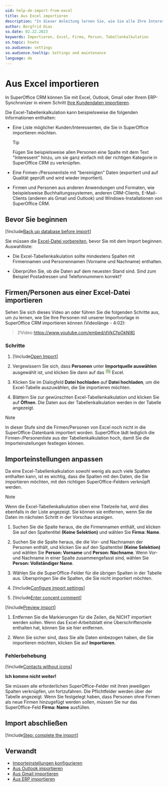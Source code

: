```yaml
---
uid: help-de-import-from-excel
title: Aus Excel importieren
description: "In dieser Anleitung lernen Sie, wie Sie alle Ihre Interessenten, Kunden und deren Personen importieren können."
author: Bergfrid Dias
so.date: 02.22.2023
keywords: Importieren, Excel, Firma, Person, Tabellenkalkulation
so.topic: howto
so.audience: settings
so.audience.tooltip: Settings and maintenance
language: de
---
```


# Aus Excel importieren

In SuperOffice CRM können Sie mit Excel, Outlook, Gmail oder Ihrem ERP-Synchronizer in einem Schritt [Ihre Kundendaten importieren][2].

Die Excel-Tabellenkalkulation kann beispielsweise die folgenden Informationen enthalten:

* Eine Liste möglicher Kunden/Interessenten, die Sie in SuperOffice importieren möchten.

    > [!TIP]
    > Fügen Sie beispielsweise allen Personen eine Spalte mit dem Text "Interessent" hinzu, um sie ganz einfach mit der richtigen Kategorie in SuperOffice CRM zu verknüpfen.

* Eine Firmen-/Personenliste mit "bereinigten" Daten (exportiert und auf Qualität geprüft und wird wieder importiert).

* Firmen und Personen aus anderen Anwendungen und Formaten, wie beispielsweise Buchhaltungssystemen, anderen CRM-Clients, E-Mail-Clients (anderen als Gmail und Outlook) und Windows-Installationen von SuperOffice CRM.

## Bevor Sie beginnen

[!include[Back up database before import](includes/caution-backup-before-import.md)]

Sie müssen die [Excel-Datei vorbereiten][1], bevor Sie mit dem Import beginnen. Auswahlliste:

* Die Excel-Tabellenkalkulation sollte mindestens Spalten mit Firmennamen und Personennamen (Vorname und Nachname) enthalten.

* Überprüfen Sie, ob die Daten auf dem neuesten Stand sind. Sind zum Beispiel Postadressen und Telefonnummern korrekt?

## Firmen/Personen aus einer Excel-Datei importieren

Sehen Sie sich dieses Video an oder führen Sie die folgenden Schritte aus, um zu lernen, wie Sie Ihre Personen mit unserer Importvorlage in SuperOffice CRM importieren können (Videolänge - 4:02):

<!-- markdownlint-disable-next-line MD034 DOCSMD007 -->
> [!Video https://www.youtube.com/embed/dVkCfpOkNl8]

### Schritte

1. [!include[Open Import](includes/open-import.md)]

2. Vergewissern Sie sich, dass **Personen** unter **Importquelle auswählen** ausgewählt ist, und klicken Sie dann auf das ![Symbol][img1] Excel.

3. Klicken Sie im Dialogfeld **Datei hochladen** auf **Datei hochladen**, um die Excel-Tabelle auszuwählen, die Sie importieren möchten.

4. Blättern Sie zur gewünschten Excel-Tabellenkalkulation und klicken Sie auf **Öffnen**. Die Daten aus der Tabellenkalkulation werden in der Tabelle angezeigt.

> [!NOTE]
> In dieser Stufe sind die Firmen/Personen von Excel noch nicht in die SuperOffice-Datenbank importiert worden. SuperOffice lädt lediglich die Firmen-/Personenliste aus der Tabellenkalkulation hoch, damit Sie die Importeinstellungen festlegen können.

## Importeinstellungen anpassen

Da eine Excel-Tabellenkalkulation sowohl wenig als auch viele Spalten enthalten kann, ist es wichtig, dass die Spalten mit den Daten, die Sie importieren möchten, mit den richtigen SuperOffice-Feldern verknüpft werden.

> [!NOTE]
> Wenn die Excel-Tabellenkalkulation oben eine Titelzeile hat, wird dies ebenfalls in der Liste angezeigt. Sie können sie entfernen, wenn Sie die Daten im nächsten Schritt in der Vorschau anzeigen.

1. Suchen Sie die Spalte heraus, die die Firmennamen enthält, und klicken Sie auf den Spaltentitel **(Keine Selektion)** und wählen Sie **Firma: Name**.

1. Suchen Sie die Spalte heraus, die die Vor- und Nachnamen der Personen enthält, und klicken Sie auf den Spaltentitel **(Keine Selektion)** und wählen Sie **Person: Vorname** und **Person: Nachname**. Wenn Vor- und Nachname in einer Spalte zusammengefasst sind, wählen Sie **Person: Vollständiger Name**.

1. Wählen Sie die SuperOffice-Felder für die übrigen Spalten in der Tabelle aus. Überspringen Sie die Spalten, die Sie nicht importiert möchten.

1. [!include[Configure import settings](includes/configure-import-settings.md)]

1. [!include[Enter concent comment](includes/step-concent-comment.md)]

[!include[Preview import](includes/step-preview-import.md)]

1. Entfernen Sie die Markierungen für die Zeilen, die NICHT importiert werden sollen. Wenn das Excel-Arbeitsblatt eine Überschriftenzeile enthalten hat, können Sie sie hier entfernen.

1. Wenn Sie sicher sind, dass Sie alle Daten einbezogen haben, die Sie importieren möchten, klicken Sie auf **Importieren**.

### Fehlerbehebung

[!include[Contacts without icons](includes/troubleshoot-import.md)]

**Ich komme nicht weiter!**

Sie müssen alle erforderlichen SuperOffice-Felder mit ihren jeweiligen Spalten verknüpfen, um fortzufahren. Die Pflichtfelder werden über der Tabelle angezeigt. Wenn Sie festgelegt haben, dass Personen ohne Firmen als neue Firmen hinzugefügt werden sollen, müssen Sie nur das SuperOffice-Feld **Firma: Name** ausfüllen.

## Import abschließen

[!include[Step: complete the import](includes/import-complete.md)]

## Verwandt

* [Importeinstellungen konfigurieren][3]
* [Aus Outlook importieren][4]
* [Aus Gmail importieren][5]
* [Aus ERP importieren][6]

<!-- Referenced links -->
[1]: create-import-file.md
[2]: index.md
[3]: configure-import-settings.md
[4]: import-from-outlook.md
[5]: import-from-gmail.md
[6]: import-from-erp.md

<!-- Referenced images -->
[img1]: ../../../../media/icons/admin/import-excel-small.bmp
